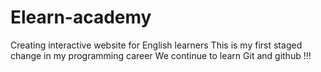 # Elearn-academy
Creating interactive website for English learners 
This is my first staged change in my programming career 
We continue to learn Git and github !!!